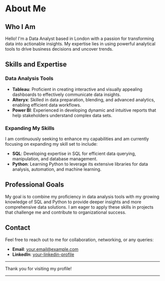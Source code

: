# About Me

## Who I Am

Hello! I'm a Data Analyst based in London with a passion for transforming data into actionable insights. My expertise lies in using powerful analytical tools to drive business decisions and uncover trends.

## Skills and Expertise

### Data Analysis Tools

- **Tableau**: Proficient in creating interactive and visually appealing dashboards to effectively communicate data insights.
- **Alteryx**: Skilled in data preparation, blending, and advanced analytics, enabling efficient data workflows.
- **Power BI**: Experienced in developing dynamic and intuitive reports that help stakeholders understand complex data sets.

### Expanding My Skills

I am continuously seeking to enhance my capabilities and am currently focusing on expanding my skill set to include:

- **SQL**: Developing expertise in SQL for efficient data querying, manipulation, and database management.
- **Python**: Learning Python to leverage its extensive libraries for data analysis, automation, and machine learning.

## Professional Goals

My goal is to combine my proficiency in data analysis tools with my growing knowledge of SQL and Python to provide deeper insights and more comprehensive data solutions. I am eager to apply these skills in projects that challenge me and contribute to organizational success.

## Contact

Feel free to reach out to me for collaboration, networking, or any queries:

- **Email**: [your.email@example.com](mailto:daisy@amery.co.uk)
- **LinkedIn**: [your-linkedin-profile](https://www.linkedin.com/in/your-profile)

---

Thank you for visiting my profile!

---
